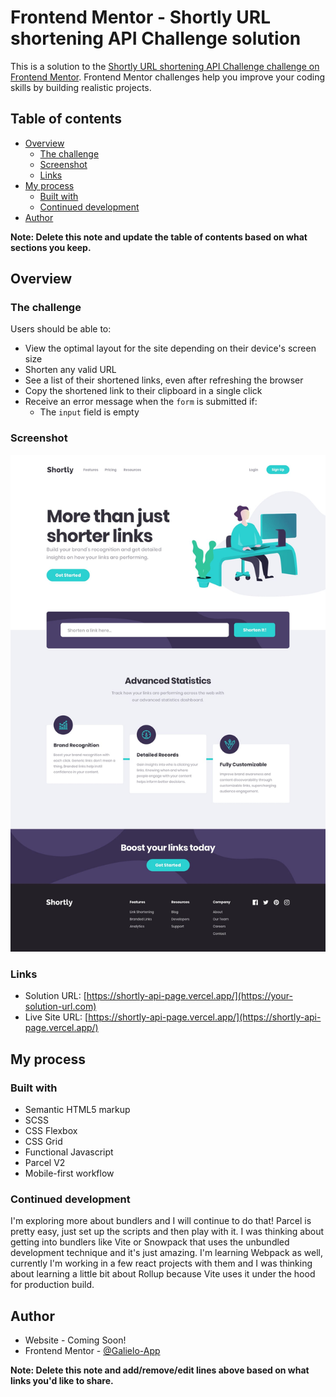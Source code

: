 # Frontend Mentor - Shortly URL shortening API Challenge solution

This is a solution to the [Shortly URL shortening API Challenge challenge on Frontend Mentor](https://www.frontendmentor.io/challenges/url-shortening-api-landing-page-2ce3ob-G). Frontend Mentor challenges help you improve your coding skills by building realistic projects. 

## Table of contents

- [Overview](#overview)
  - [The challenge](#the-challenge)
  - [Screenshot](#screenshot)
  - [Links](#links)
- [My process](#my-process)
  - [Built with](#built-with)
  - [Continued development](#continued-development)
- [Author](#author)

**Note: Delete this note and update the table of contents based on what sections you keep.**

## Overview

### The challenge

Users should be able to:

- View the optimal layout for the site depending on their device's screen size
- Shorten any valid URL
- See a list of their shortened links, even after refreshing the browser
- Copy the shortened link to their clipboard in a single click
- Receive an error message when the `form` is submitted if:
  - The `input` field is empty

### Screenshot

![](./screenshot.jpg)

### Links

- Solution URL: [https://shortly-api-page.vercel.app/](https://your-solution-url.com)
- Live Site URL: [https://shortly-api-page.vercel.app/](https://shortly-api-page.vercel.app/)

## My process

### Built with

- Semantic HTML5 markup
- SCSS
- CSS Flexbox
- CSS Grid
- Functional Javascript
- Parcel V2
- Mobile-first workflow

### Continued development

I'm exploring more about bundlers and I will continue to do that! Parcel is pretty easy, just set up the scripts and then play with it. I was thinking about getting into bundlers like Vite or Snowpack that uses the unbundled development technique and it's just amazing. I'm learning Webpack as well, currently I'm working in a few react projects with them and I was thinking about learning a little bit about Rollup because Vite uses it under the hood for production build. 

## Author

- Website - Coming Soon!
- Frontend Mentor - [@Galielo-App](https://www.frontendmentor.io/profile/Galielo-App)

**Note: Delete this note and add/remove/edit lines above based on what links you'd like to share.**

